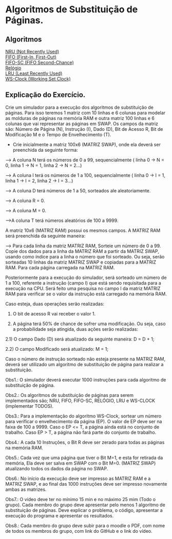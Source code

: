 # Algoritmos de Substituição de Páginas.


## Algoritmos
[NRU (Not Recently Used)]() <br>
[FIFO (First-In, First-Out)]() <br>
[FIFO-SC (FIFO Second-Chance)]() <br>
[Relógio]() <br>
[LRU (Least Recently Used)]() <br>
[WS-Clock (Working Set Clock)]() <br>


## Explicação do Exercício.
Crie um simulador para a execução dos algoritmos de substituição de páginas. Para isso teremos 1 matriz com 10 linhas e 6 colunas para modelar as molduras de páginas na memória RAM e outra matriz 100 linhas e 6 colunas que vai representar as páginas em SWAP. Os campos da matriz são:  Número de Página (N), Instrução (I), Dado (D), Bit de Acesso R, Bit de Modificação M e o Tempo de Envelhecimento (T).

- Crie inicialmente a matriz 100x6 (MATRIZ SWAP), onde ela deverá ser preenchida da seguinte forma:

--> A coluna N terá os números de 0 a 99, sequencialmente ( linha 0 -> N = 0, linha 1 -> N = 1, linha 2 -> N = 2...)

--> A coluna I terá os números de 1 a 100, sequencialmente ( linha 0 -> I = 1, linha 1 -> I = 2, linha 2 -> I = 3...)

--> A coluna D terá números de 1 a 50, sorteados ale aleatoriamente. 

 --> A coluna R = 0.

--> A coluna M = 0.

-->A coluna T terá números aleatórios de 100 a 9999.

A matriz 10x6 (MATRIZ RAM) possui os mesmos campos. A MATRIZ RAM será preenchida da seguinte maneira:

--> Para cada linha da matriz MATRIZ RAM, Sorteie um número de 0 a 99. Copie dos dados para a linha da MATRIZ RAM a partir da MATRIZ  SWAP, usando como índice para a linha o número que foi sorteado. Ou seja, serão sorteadas 10 linhas da matriz MATRIZ SWAP e copiadas para a MATRIZ RAM. Para cada página carregada na MATRIZ RAM.

Posteriormente para a execução do simulador,  será sorteado um número de 1 a 100, referente a instrução (campo I) que está sendo requisitada para a execução na CPU. Será feito uma pesquisa no campo I da matriz MATRIZ RAM para verificar se o valor da instrução está carregado na memória RAM. 

Caso esteja, duas operações serão realizadas:

1) O bit de acesso R vai receber o valor 1.

2) A página terá 50% de chance de sofrer uma modificação. Ou seja, caso a probabilidade seja atingida, duas ações serão realizadas:

2.1) O campo Dado (D) será atualizado da seguinte maneira: D = D + 1;

2.2) O campo Modificado será atualizado: M = 1;

Caso o número de instrução sorteado não esteja presente na MATRIZ RAM, deverá ser utilizado um algoritmo de substituição de página para realizar a substituição.

Obs1.: O simulador deverá executar 1000 instruções para cada algoritmo de substituição de página.

Obs2.: Os algoritmos de substituição de páginas para serem implementados são; NRU, FIFO, FIFO-SC,  RELÓGIO, LRU e WS-CLOCK (implementar TODOS).

Obs3.: Para a implementação do algoritmo WS-Clock, sortear um número para verificar o envelhecimento da página (EP). O valor de EP deve ser na faixa de 100 a 9999.  Caso o EP <= T, a página ainda está no conjunto de trabalho. Caso  EP > T, a página não fará parte do conjunto de trabalho.

Obs4.: A cada 10 Instruções, o Bit R deve ser zerado para todas as páginas na memória RAM.

Obs5.: Cada vez que uma página que tiver o Bit M=1, e esta for retirada da memória, Ela deve ser salva em SWAP com o Bit M=0. (MATRIZ SWAP) atualizando todos os dados da página no SWAP.

Obs6.: No início da execução deve ser impresso as MATRIZ RAM e a MATRIZ SWAP, e ao final das 1000 instruções deve ser impresso novamente ambas as matrizes.

Obs7.: O vídeo deve ter no mínimo 15 min e no máximo 25 mim (Todo o grupo). Cada membro do grupo deve apresentar pelo menos 1 algoritmo de substituição de páginas. Deve explicar o problema, o código, apresentar a execução do programa e apresentar os resultados.

Obs8.: Cada membro do grupo deve subir para o moodle o PDF, com nome de todos os membros do grupo, com link do GitHub e o link do vídeo.